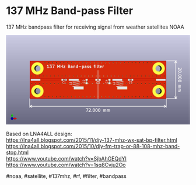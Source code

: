 # 137 MHz Band-pass Filter
137 MHz bandpass filter for receiving signal from weather satellites NOAA 

<img src="https://github.com/cernohorsky/137MHz-BandPassFilter/blob/master/137Mhz-BandPass-Filter-View.jpg" />

Based on LNA4ALL design:<br>
https://lna4all.blogspot.com/2015/11/diy-137-mhz-wx-sat-bp-filter.html<br>
https://lna4all.blogspot.com/2015/10/diy-fm-trap-or-88-108-mhz-band-stop.html<br>
https://www.youtube.com/watch?v=SjbAhGEQdYI<br>
https://www.youtube.com/watch?v=1sq8Cvju2Oo

#noaa, #satellite, #137mhz, #rf, #filter, #bandpass
